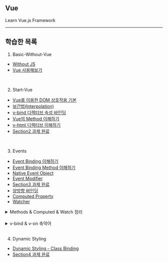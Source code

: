 ## Vue
Learn Vue.js Framework

---

## 학습한 목록


1. Basic-Without-Vue
- [Without JS](https://github.com/spacedustz/Vue/tree/main/1-Basic-Without-Vue/Without-Vue.md)
- [Vue 사용해보기](https://github.com/spacedustz/Vue/tree/main/1-Basic-Without-Vue/Vue-사용해보기.md)

<br>

2. Start-Vue
- [Vue를 이용한 DOM 상호작용 기본](https://github.com/spacedustz/Vue/tree/main/2-Start-Vue/Vue-DOM-상호작용.md)
- [보간법(Interpolation)](https://github.com/spacedustz/Vue/tree/main/2-Start-Vue/interpolation.md)
- [v-bind 디렉티브 속성 바인딩](https://github.com/spacedustz/Vue/tree/main/2-Start-Vue/v-bind.md)
- [Vue의 Method 이해하기](https://github.com/spacedustz/Vue/tree/main/2-Start-Vue/Vue-Method.md)
- [v-html 디렉티브 이해하기](https://github.com/spacedustz/Vue/tree/main/2-Start-Vue/v-html.md)
- [Section2 과제 완료](https://github.com/spacedustz/Vue/tree/main/2-Start-Vue/Assignment)

<br>

3. Events
- [Event Binding 이해하기](https://github.com/spacedustz/Vue/tree/main/3-Events/Event-Binding.md)
- [Event Binding Method 이해하기](https://github.com/spacedustz/Vue/tree/main/3-Events/Event-Binding-Function.md)
- [Native Event Object](https://github.com/spacedustz/Vue/tree/main/3-Events/Native-Event-Object.md)
- [Event Modifier](https://github.com/spacedustz/Vue/tree/main/3-Events/Event-Modifier.md)
- [Section3 과제 완료](https://github.com/spacedustz/Vue/tree/main/3-Events/Assignment)
- [양방향 바인딩](https://github.com/spacedustz/Vue/tree/main/3-Events/vmodel.md)
- [Computed Property](https://github.com/spacedustz/Vue/tree/main/3-Events/Computed-Property.md)
- [Watcher](https://github.com/spacedustz/Vue/tree/main/3-Events/Watcher.md)


<details>
<summary>Methods & Computed & Watch 정리</summary>

|Methods|Computed|Watch|
|---|---|---|
|템플릿에서 데이터를 바인딩 하는 용도, 예를 들어 Interpolation을 위한 `{{ }}`을 사용하기 위함|데이터 바인딩에만 쓰임|템플릿에 직접 사용하지 않습니다. 데이터,연산 등 어떤 프로퍼티든 Watch로 감시할 수 있습니다.|
|이벤트 바인딩 용도|다른 데이터를 기반으로 하는 데이터를 가져오는데 유용하며 의존하는 데이터가 바뀔때만 Vue에 의해 재평가 하거나 재실행되는 장점이 있음|데이터 변경에 대한 반응을 코드로 실행할 수 있습니다. (ex: HTTP Request 보내기, Timer 설정, Local Storage에 데이터를 저장하는 작업 등|
|데이터 바인딩을 위한 사용에서 템플릿 -> Vue 인스턴스로 로직을 아웃소싱 하는 경우, Methods는 컴포넌트의 Re-Rendering 주기에 맟춰 매번 실행됩니다. 그러므로 변동 사항이 생기면 템플릿을 재평가하고 해당 템플릿에 호출된 모든 메서드를 다시 호출합니다|즉, 연산 프로퍼티에 사용된 데이터가 바뀌는 경우에 한해서입니다. 다른 데이터가 바뀔때는 연산 프로퍼티를 재평가 하지 않습니다. |데이터가 아닌 업데이트에 사용해야 합니다. 바뀌는 데이터를 토대로 데이터가 아닌 내부에서 업데이트하는 작업이 있을때 Watch를 사용하는게 좋습니다.|
|**정리: 데이터 바인딩 -> {{}} 사용, 이벤트 바인딩 -> methods 사용, 페이지에 변동사항이 생기면 메서드 재실행 되길 원한다 -> methods 사용**|**정리: 다른 데이터에 의존하는 경우에만 쓰입니다.**|보통 사용할일이 별로 없습니다. 다른 데이터에 의존하는 데이터 출력엔 보통 연산 프로퍼티를 사용하기 때문입니다.|
</details>

<br>

<details>
<summary>v-bind & v-on 축약어</summary>

연산 프로퍼티와 Watcher에 직접적인 관련은 없지만 Vue와는 관련이 있습니다.

엄청 흔하게 사용하는 이벤트 리스너인  v-on과 v-bind는 축약어가 존재합니다.

`@`을 사용해 v-on의 축약어로 대체할 수 있으며 수식어도 동일하게 추가 가능합니다.

```html
<button v-on:click="add(10)">Add 10</button>

<button @click="add(10)">Add 10</button>
```

<br>

v-bind의 축약어로는 `:`이 있습니다. 위와 동일하게 동작합니다.

```html
<input type="text" v-bind:value="..." v-model="name">

<input type="text" :value="..." v-model="name">
```

<br>

v-model의 축약어는 없습니다.
</details>

<br>

4. Dynamic Styling
- [Dynamic Styling - Class Binding](https://github.com/spacedustz/Vue/tree/main/4-Dynamic-Styling/Dynamic-Styling.md)
- [Section4 과제 완료](https://github.com/spacedustz/Vue/tree/main/4-Dynamic-Styling/Assignment)